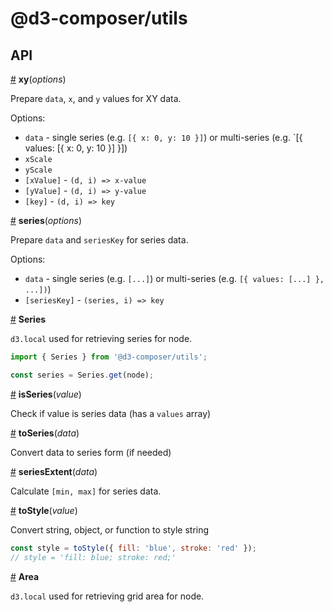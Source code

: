 # @d3-composer/utils

## API

<a href="#xy" name="xy">#</a> <b>xy</b>(<i>options</i>)

Prepare `data`, `x`, and `y` values for XY data.

Options:

- `data` - single series (e.g. `[{ x: 0, y: 10 }]`) or multi-series (e.g. `[{ values: [{ x: 0, y: 10 }] }])
- `xScale`
- `yScale`
- `[xValue]` - `(d, i) => x-value`
- `[yValue]` - `(d, i) => y-value`
- `[key]` - `(d, i) => key`

<a href="#series" name="series">#</a> <b>series</b>(<i>options</i>)

Prepare `data` and `seriesKey` for series data.

Options:

- `data` - single series (e.g. `[...]`) or multi-series (e.g. `[{ values: [...] }, ...])`)
- `[seriesKey]` - `(series, i) => key`

<a href="#series-local" name="series-local">#</a> <b>Series</b>

`d3.local` used for retrieving series for node.

```js
import { Series } from '@d3-composer/utils';

const series = Series.get(node);
```

<a href="#isSeries" name="isSeries">#</a> <b>isSeries</b>(<i>value</i>)

Check if value is series data (has a `values` array)

<a href="#toSeries" name="toSeries">#</a> <b>toSeries</b>(<i>data</i>)

Convert data to series form (if needed)

<a href="#seriesExtent" name="seriesExtent">#</a> <b>seriesExtent</b>(<i>data</i>)

Calculate `[min, max]` for series data.

<a href="#toStyle" name="toStyle">#</a> <b>toStyle</b>(<i>value</i>)

Convert string, object, or function to style string

```js
const style = toStyle({ fill: 'blue', stroke: 'red' });
// style = 'fill: blue; stroke: red;'
```

<a href="#Area-local" name="Area-local">#</a> <b>Area</b>

`d3.local` used for retrieving grid area for node.
